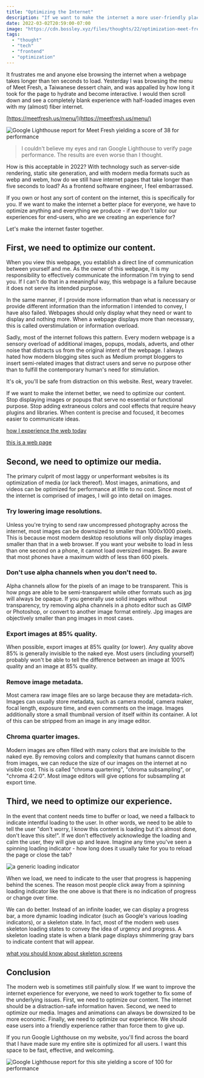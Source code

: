 ```yaml
---
title: "Optimizing the Internet"
description: "If we want to make the internet a more user-friendly place, we need to optimize it."
date: 2022-03-02T20:59:00-07:00
image: "https://cdn.bossley.xyz/files/thoughts/22/optimization-meet-fresh.png"
tags:
  - "thought"
  - "tech"
  - "frontend"
  - "optimization"
---
```


It frustrates me and anyone else browsing the internet when a webpage takes longer than ten seconds to load. Yesterday I was browsing the menu of Meet Fresh, a Taiwanese dessert chain, and was appalled by how long it took for the page to hydrate and become interactive. I would then scroll down and see a completely blank experience with half-loaded images even with my (almost) fiber internet.

[https://meetfresh.us/menu/](https://meetfresh.us/menu/)

![Google Lighthouse report for Meet Fresh yielding a score of 38 for performance](https://cdn.bossley.xyz/files/thoughts/22/optimization-meet-fresh.png)

> I couldn't believe my eyes and ran Google Lighthouse to verify page performance. The results are even worse than I thought.

How is this acceptable in 2022? With technology such as server-side rendering, static site generation, and with modern media formats such as webp and webm, how do we still have internet pages that take longer than five seconds to load? As a frontend software engineer, I feel embarrassed.

If you own or host any sort of content on the internet, this is specifically for you. If we want to make the internet a better place for everyone, we have to optimize anything and everything we produce - if we don't tailor our experiences for end-users, who are we creating an experience for?

Let's make the internet faster together.

## First, we need to optimize our content.

When you view this webpage, you establish a direct line of communication between yourself and me. As the owner of this webpage, it is my responsibility to effectively communicate the information I'm trying to send you. If I can't do that in a meaningful way, this webpage is a failure because it does not serve its intended purpose.

In the same manner, if I provide more information than what is necessary or provide different information than the information I intended to convey, I have also failed. Webpages should only display what they need or want to display and nothing more. When a webpage displays more than necessary, this is called overstimulation or information overload.

Sadly, most of the internet follows this pattern. Every modern webpage is a sensory overload of additional images, popups, modals, adverts, and other noise that distracts us from the original intent of the webpage. I always hated how modern blogging sites such as Medium prompt bloggers to insert semi-related images that distract users and serve no purpose other than to fulfill the contemporary human's need for stimulation.

It's ok, you'll be safe from distraction on this website. Rest, weary traveler.

If we want to make the internet better, we need to optimize our content. Stop displaying images or popups that serve no essential or functional purpose. Stop adding extraneous colors and cool effects that require heavy plugins and libraries. When content is precise and focused, it becomes easier to communicate ideas.

[how I experience the web today](https://how-i-experience-web-today.com/)

[this is a web page](https://justinjackson.ca/words.html)

## Second, we need to optimize our media.

The primary culprit of most laggy or unperformant websites is its optimization of media (or lack thereof). Most images, animations, and videos can be optimized for performance at little to no cost. Since most of the internet is comprised of images, I will go into detail on images.

### Try lowering image resolutions.

Unless you're trying to send raw uncompressed photography across the internet, most images can be downsized to smaller than 1000x1000 pixels. This is because most modern desktop resolutions will only display images smaller than that in a web browser. If you want your website to load in less than one second on a phone, it cannot load oversized images. Be aware that most phones have a maximum width of less than 600 pixels.

### Don't use alpha channels when you don't need to.

Alpha channels allow for the pixels of an image to be transparent. This is how pngs are able to be semi-transparent while other formats such as jpg will always be opaque. If you generally use solid images without transparency, try removing alpha channels in a photo editor such as GIMP or Photoshop, or convert to another image format entirely. Jpg images are objectively smaller than png images in most cases.

### Export images at 85% quality.

When possible, export images at 85% quality (or lower). Any quality above 85% is generally invisible to the naked eye. Most users (including yourself) probably won't be able to tell the difference between an image at 100% quality and an image at 85% quality.

### Remove image metadata.

Most camera raw image files are so large because they are metadata-rich. Images can usually store metadata, such as camera modal, camera maker, focal length, exposure time, and even comments on the image. Images additionally store a small thumbnail version of itself within its container. A lot of this can be stripped from an image in any image editor.

### Chroma quarter images.

Modern images are often filled with many colors that are invisible to the naked eye. By removing colors and complexity that humans cannot discern from images, we can reduce the size of our images on the internet at no visible cost. This is called "chroma quartering", "chroma subsampling", or "chroma 4:2:0". Most image editors will give options for subsampling at export time.

## Third, we need to optimize our experience.

In the event that content needs time to buffer or load, we need a fallback to indicate intentful loading to the user. In other words, we need to be able to tell the user "don't worry, I know this content is loading but it's almost done, don't leave this site!". If we don't effectively acknowledge the loading and calm the user, they will give up and leave. Imagine any time you've seen a spinning loading indicator - how long does it usually take for you to reload the page or close the tab?

![a generic loading indicator](https://cdn.bossley.xyz/files/thoughts/22/optimization-loading.gif)

When we load, we need to indicate to the user that progress is happening behind the scenes. The reason most people click away from a spinning loading indicator like the one above is that there is no indication of progress or change over time.

We can do better. Instead of an infinite loader, we can display a progress bar, a more dynamic loading indicator (such as Google's various loading indicators), or a skeleton state. In fact, most of the modern web uses skeleton loading states to convey the idea of urgency and progress. A skeleton loading state is when a blank page displays shimmering gray bars to indicate content that will appear.

[what you should know about skeleton screens](https://uxdesign.cc/what-you-should-know-about-skeleton-screens-a820c45a571a)

## Conclusion

The modern web is sometimes still painfully slow. If we want to improve the internet experience for everyone, we need to work together to fix some of the underlying issues. First, we need to optimize our content. The internet should be a distraction-safe information haven. Second, we need to optimize our media. Images and animations can always be downsized to be more economic. Finally, we need to optimize our experience. We should ease users into a friendly experience rather than force them to give up.

If you run Google Lighthouse on my website, you'll find across the board that I have made sure my entire site is optimized for all users. I want this space to be fast, effective, and welcoming.

![Google Lighthouse report for this site yielding a score of 100 for performance](https://cdn.bossley.xyz/files/thoughts/22/optimization-my-site.png)
